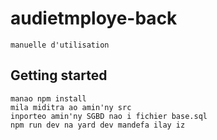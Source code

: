 # audietmploye-back
```
manuelle d'utilisation
```
## Getting started

```
manao npm install
mila miditra ao amin'ny src 
inporteo amin'ny SGBD nao i fichier base.sql
npm run dev na yard dev mandefa ilay iz 
```

